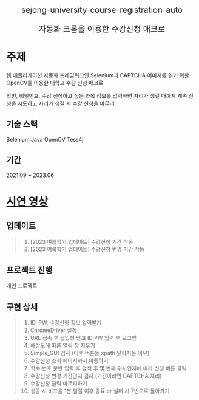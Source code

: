 <p align='center' style='font-size:150%'>sejong-university-course-registration-auto</p>
<p align='center' style='font-size:150%'>자동화 크롬을 이용한 수강신청 매크로</p>

# 주제
웹 애플리케이션 자동화 프레임워크인 Selenium과 CAPTCHA 이미지를 읽기 위한 OpenCV를 이용한 대학교 수강 신청 매크로

학번, 비밀번호, 수강 신청하고 싶은 과목 정보를 입력하면 자리가 생길 때까지 계속 신청을 시도하고 자리가 생길 시 수강 신청을 마무리

## 기술 스택
Selenium Java OpenCV Tess4j

## 기간
2021.09 ~ 2023.06

# [시연 영상](https://jinyong3512.notion.site/sejong-university-course-registration-auto-79d7deff558c4d00ae422258b4fa9571?pvs=4) 

## 업데이트
>1. [2023 여름학기 업데이트] 수강신청 기간 작동
>2. [2023 여름학기 업데이트] 수강신청 변경 기간 작동

## 프로젝트 진행
개인 프로젝트

## 구현 상세
>1. ID, PW, 수강신청 정보 입력받기
>2. ChromeDriver 설정
>3. URL 접속 후 팝업창 닫고 ID PW 입력 후 로그인
>4. 해상도에 따른 알림 창 지우기
>5. Simple_GUI 검사 (이후 버튼들 xpath 달라지는 이유)
>6. 수강신청 조회 페이지까지 이동하기
>7. 학수 번호 분반 입력 후 검색 후 몇 번째 위치인지에 따라 신청 버튼 클릭
>8. 수강신청 변경 기간인지 검사 (기간이라면 CAPTCHA 처리)
>9. 수강신청 클릭 마무리하기 
>10. 성공 시 비프음 1분 알림 이후 종료 or 실패 시 7번으로 돌아가기
